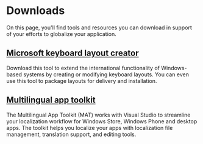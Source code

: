 

# Downloads

On this page, you'll find tools and resources you can download in support of your efforts to globalize your application.

## [Microsoft keyboard layout creator](http://go.microsoft.com/fwlink/?LinkId=82315&clcid=0x409)

Download this tool to extend the international functionality of Windows-based systems by creating or modifying keyboard layouts. You can even use this tool to package layouts for delivery and installation.

## [Multilingual app toolkit](https://dev.windows.com/en-us/develop/multilingual-app-toolkit)

The Multilingual App Toolkit (MAT) works with Visual Studio to streamline your localization workflow for Windows Store, Windows Phone and desktop apps. The toolkit helps you localize your apps with localization file management, translation support, and editing tools.


